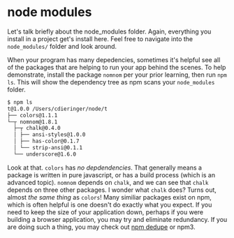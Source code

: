 # node modules
Let's talk briefly about the node_modules folder.  Again, everything you install in a project get's install here.  Feel free to navigate into the `node_modules/` folder and look around.

When your program has many depedencies, sometimes it's helpful see all of the packages that are helping to run your app behind the scenes.  To help demonstrate, install the package `nomnom` per your prior learning, then run `npm ls`.  This will show the dependency tree as npm scans your `node_modules` folder.

```bash
$ npm ls
t@1.0.0 /Users/cdieringer/node/t
├── colors@1.1.1
└─┬ nomnom@1.8.1
  ├─┬ chalk@0.4.0
  │ ├── ansi-styles@1.0.0
  │ ├── has-color@0.1.7
  │ └── strip-ansi@0.1.1
  └── underscore@1.6.0
```

Look at that. `colors` has _no depdendencies_.  That generally means a package is written in pure javascript, or has a build process (which is an advanced topic).  `nomnom` depends on `chalk`, and we can see that `chalk` depends on three other packages.  I wonder what `chalk` does?  Turns out, almost _the same thing_ as `colors`!  Many similiar packages exist on npm, which is often helpful is one doesn't do exactly what you expect.  If you need to keep the size of your application down, perhaps if you were building a browser application, you may try and eliminate redundancy.  If you are doing such a thing, you may check out [npm dedupe](https://docs.npmjs.com/cli/dedupe) or npm3.
